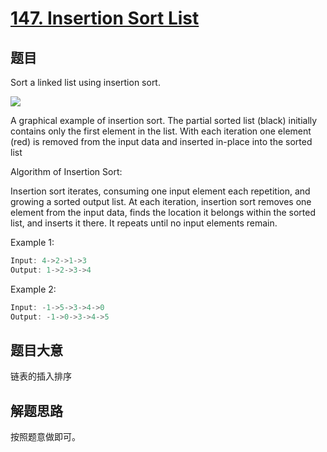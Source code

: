 # [147. Insertion Sort List](https://leetcode.com/problems/insertion-sort-list/)

## 题目

Sort a linked list using insertion sort.

![](https://upload.wikimedia.org/wikipedia/commons/0/0f/Insertion-sort-example-300px.gif)

A graphical example of insertion sort. The partial sorted list (black) initially contains only the first element in the list.
With each iteration one element (red) is removed from the input data and inserted in-place into the sorted list
 

Algorithm of Insertion Sort:

Insertion sort iterates, consuming one input element each repetition, and growing a sorted output list.
At each iteration, insertion sort removes one element from the input data, finds the location it belongs within the sorted list, and inserts it there.
It repeats until no input elements remain.

Example 1:

```c
Input: 4->2->1->3
Output: 1->2->3->4
```

Example 2:

```c
Input: -1->5->3->4->0
Output: -1->0->3->4->5
```

## 题目大意

链表的插入排序

## 解题思路

按照题意做即可。